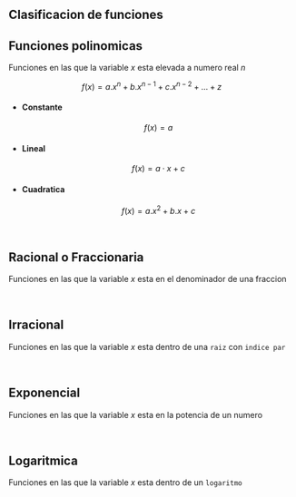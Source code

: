 ## Clasificacion de funciones





## Funciones polinomicas

Funciones en las que la variable $x$ esta elevada a numero real $n$

$$
    f(x) = a.x^{n} + b.x^{n - 1} + c.x^{n - 2} + \dots + z
$$



* #### Constante

    $$
        f(x) = a
    $$

* #### Lineal

    $$
        f(x) = a \cdot x + c
    $$

* #### Cuadratica

    $$
        f(x) = a.x^{2} + b.x + c
    $$

<br>

## Racional o Fraccionaria

Funciones en las que la variable $x$ esta en el denominador de una fraccion

<br>

## Irracional

Funciones en las que la variable $x$ esta dentro de una `raiz` con `indice par`

<br>

## Exponencial

Funciones en las que la variable $x$ esta en la potencia de un numero

<br>


## Logaritmica

Funciones en las que la variable $x$ esta dentro de un `logaritmo`